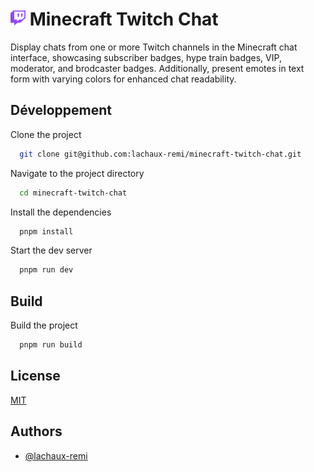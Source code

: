 # <img alt="Logo" height="24" src="assets/logo.png" width="24"/> Minecraft Twitch Chat

Display chats from one or more Twitch channels in the Minecraft chat interface, showcasing subscriber badges, hype train
badges, VIP, moderator, and brodcaster badges. Additionally, present emotes in text form with varying colors for
enhanced chat readability.

## Développement

Clone the project

```bash
  git clone git@github.com:lachaux-remi/minecraft-twitch-chat.git
```

Navigate to the project directory

```bash
  cd minecraft-twitch-chat
```

Install the dependencies

```bash
  pnpm install
```

Start the dev server

```bash
  pnpm run dev
```

## Build

Build the project

```bash
  pnpm run build
```

## License

[MIT](LICENSE)

## Authors

- [@lachaux-remi](https://www.github.com/lachaux-remi)
